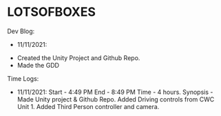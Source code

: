 # LOTSOFBOXES

Dev Blog:
* 11/11/2021:
- Created the Unity Project and Github Repo.
- Made the GDD 

Time Logs:

* 11/11/2021:
Start - 4:49 PM
End - 8:49 PM
Time - 4 hours.
Synopsis - Made Unity project & Github Repo. Added Driving controls from CWC Unit 1. Added Third Person controller and camera.